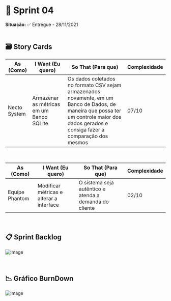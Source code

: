 # 🧩 Sprint 04
**Situação:** ✅ Entregue - 28/11/2021 <br><br>

## 🗃️ Story Cards

| As (Como) | I Want (Eu quero) | So That (Para que) | Complexidade |
| ------- | ------- | ------- | ------- |
| Necto System | Armazenar as métricas em um Banco SQLite | Os dados coletados no formato CSV sejam armazenados novamente, em um Banco de Dados, de maneira que possa ter um controle maior dos dados gerados e consiga fazer a comparação dos mesmos | 07/10 |

<br>

| As (Como) | I Want (Eu quero) | So That (Para que) | Complexidade |
| ------- | ------- | ------- | ------- |
| Equipe Phantom | Modificar métricas e alterar a interface | O sistema seja autêntico e atenda a demanda do cliente | 02/10 |

<br>

## 📋 Sprint Backlog

![image](https://user-images.githubusercontent.com/80851038/143782365-0c9b6409-754a-4edb-8b31-c5813f622251.png)

<br>

## 📉 Gráfico BurnDown

![image](https://user-images.githubusercontent.com/80851038/143783109-041e7a56-cf71-4193-8c2b-4cc49514c184.png)
